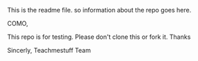 This is the readme file. so information about the repo goes here. 

COMO, 

This repo is for testing. Please don't clone this or fork it. Thanks


Sincerly, 
Teachmestuff Team
